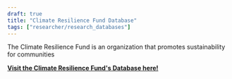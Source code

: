```yaml
---
draft: true
title: "Climate Resilience Fund Database"
tags: ["researcher/research_databases"]
---
```


The Climate Resilience Fund is an organization that promotes sustainability for communities

[**Visit the Climate Resilience Fund's Database here!**](https://www.climateresiliencefund.org/planning-resources/) 
    
